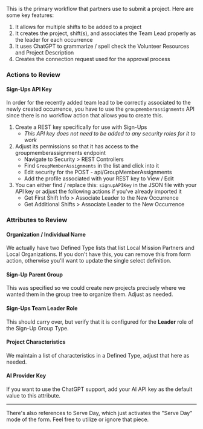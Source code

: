 This is the primary workflow that partners use to submit a project. Here are some key features:
1. It allows for multiple shifts to be added to a project
2. It creates the project, shift(s), and associates the Team Lead properly as the leader for each occurrence
3. It uses ChatGPT to grammarize / spell check the Volunteer Resources and Project Description
4. Creates the connection request used for the approval process

### Actions to Review
#### Sign-Ups API Key
In order for the recently added team lead to be correctly associated to the newly created occurrence, you have to use the `groupmemberassignments` API since there is no workflow action that allows you to create this.

1. Create a REST key specifically for use with Sign-Ups
   - _This API key does not need to be added to any security roles for it to work_
2. Adjust its permissions so that it has access to the groupmemberassignments endpoint
   - Navigate to Security > REST Controllers
   - Find `GroupMemberAssignments` in the list and click into it
   - Edit security for the POST - api/GroupMemberAssignments
   - Add the profile associated with your REST key to View / Edit
3. You can either find / replace this: `signupAPIKey` in the JSON file with your API key or adjust the following actions if you've already imported it
   - Get First Shift Info > Associate Leader to the New Occurrence
   - Get Additional Shifts > Associate Leader to the New Occurrence

### Attributes to Review
#### Organization / Individual Name
We actually have two Defined Type lists that list Local Mission Partners and Local Organizations. If you don't have this, you can remove this from form action, otherwise you'll want to update the single select definition.

#### Sign-Up Parent Group
This was specified so we could create new projects precisely where we wanted them in the group tree to organize them. Adjust as needed.

#### Sign-Ups Team Leader Role
This should carry over, but verify that it is configured for the **Leader** role of the Sign-Up Group Type.

#### Project Characteristics
We maintain a list of characteristics in a Defined Type, adjust that here as needed.

#### AI Provider Key
If you want to use the ChatGPT support, add your AI API key as the default value to this attribute.

----------
There's also references to Serve Day, which just activates the "Serve Day" mode of the form. Feel free to utilize or ignore that piece.